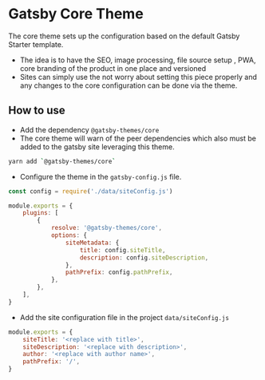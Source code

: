 # Gatsby Core Theme

The core theme sets up the configuration based on the default Gatsby Starter template.

- The idea is to have the SEO, image processing, file source setup , PWA, core branding of the product in one place and versioned
- Sites can simply use the not worry about setting this piece properly and any changes to the core configuration can be done via the theme.

## How to use

- Add the dependency `@gatsby-themes/core`
- The core theme will warn of the peer dependencies which also must be added to the gatsby site leveraging this theme.

```bash
yarn add `@gatsby-themes/core`
```

- Configure the theme in the `gatsby-config.js` file.

```javascript
const config = require('./data/siteConfig.js')

module.exports = {
	plugins: [
		{
			resolve: '@gatsby-themes/core',
			options: {
				siteMetadata: {
					title: config.siteTitle,
					description: config.siteDescription,
				},
				pathPrefix: config.pathPrefix,
			},
		},
	],
}
```

- Add the site configuration file in the project `data/siteConfig.js`

```javascript
module.exports = {
	siteTitle: '<replace with title>',
	siteDescription: '<replace with description>',
	author: '<replace with author name>',
	pathPrefix: '/',
}
```
